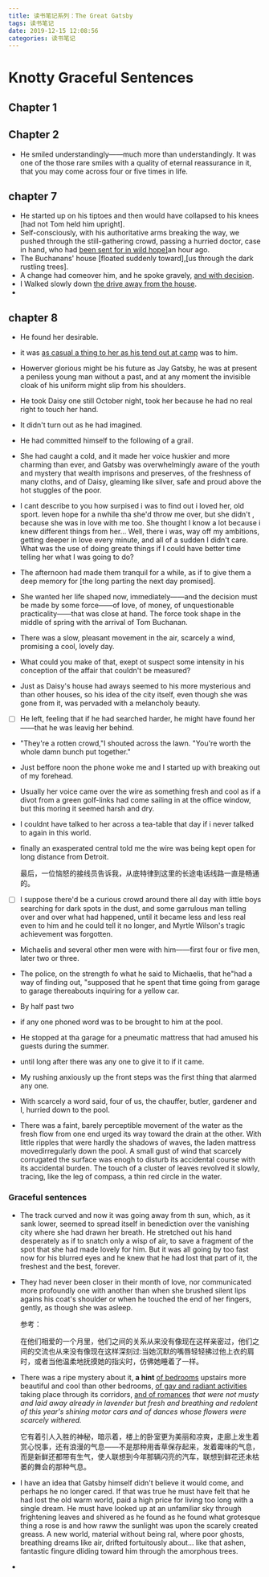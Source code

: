 ```yaml
---
title: 读书笔记系列：The Great Gatsby
tags: 读书笔记
date: 2019-12-15 12:08:56
categories: 读书笔记
---
```



# Knotty Graceful Sentences
## Chapter 1
## Chapter 2
* He smiled understandingly——much more than understandingly. It was one of the those rare smiles with a quality of eternal reassurance in it,
that you may come across four or five times in life.

## chapter 7 

* He started up on his tiptoes and then would have collapsed to his knees [had not Tom held him upright].
* Self-consciously, with his authoritative arms breaking the way, we pushed through the still-gathering crowd, passing a hurried doctor, case in hand, who had <u>been sent for in wild hope]</u>an hour ago.
* The Buchanans' house [floated suddenly toward],[us through the dark rustling trees].
* A change had comeover him, and he spoke gravely, <u>and with decision</u>.
* I Walked slowly down <u>the drive away from the house</u>.
* ​    

## chapter 8

- He found her desirable.

- it was <u>as casual a thing to her as his tend out at camp</u> was to him.

- Howerver glorious might be his future as Jay Gatsby, he was at present a peniless young man without a past, and at any moment the invisible cloak of his uniform might slip from his shoulders.

- He took Daisy one still October night, took her because he had no real right to touch her hand.

- It didn't turn out as he had imagined.

- He had committed himself to the following of a grail.

- She had caught a cold, and it made her voice huskier and more charming than ever, and Gatsby was overwhelmingly aware of the youth and mystery that wealth imprisons and preserves, of the freshness of many cloths, and of Daisy, gleaming like silver, safe and proud above the hot stuggles of the poor.

- I cant describe to you how surpised i was to find out i loved her, old sport. Ieven hope for a nwhile tha she'd throw me over, but she  didn't , because she was in love with me too. She thought I know a lot because i knew different things from her... Well, there i was, way off my ambitions, getting deeper in love every minute, and all of a sudden I didn't care. What was the use of doing greate things if I could have better time telling her what I was going to do?

- The afternoon had made them tranquil for a while, as if to give them a deep memory for [the long parting the next day promised].

- She wanted her life shaped now, immediately——and the decision must be made by some force——of love, of money, of unquestionable practicality——that was close at hand. The force took shape in the middle of spring with the arrival of Tom Buchanan.

- There was a slow, pleasant movement in the air, scarcely a wind, promising a cool, lovely day.

- What could you make of that, exept ot suspect some intensity in his conception of the affair that couldn't be measured?

- Just as Daisy's house had aways seemed to his more mysterious and than other houses, so his idea of the city itself, even though she was gone from it, was pervaded with a melancholy beauty.

- [ ] He left, feeling that if he had searched harder, he might have found her——that he was leavig her behind.

- "They're a rotten crowd,"I shouted across the lawn. "You're worth the whole damn bunch put together."

- Just beffore noon the phone woke me and I started up with breaking out of my forehead.

- Usually her voice came over the wire as something fresh and cool  as if a divot from a green golf-links had come sailing in at the office window, but this moring it seemed harsh and dry.

- I couldnt have talked to her across a tea-table that day if i never talked to again in this world.

- finally an exasperated central told me the wire was being kept open for long distance from Detroit.

  最后，一位恼怒的接线员告诉我，从底特律到这里的长途电话线路一直是畅通的。

- [ ] I suppose there'd be a curious crowd around there all day with little boys searching for dark spots in the dust, and some garrulous man telling over and over what had happened, until it became less and less real even to him and he could tell it no longer, and Myrtle Wilson's tragic achievement was forgotten.

- Michaelis and several other men were with him——first four or five men, later two or three.

- The police, on the strength fo what he said to Michaelis, that he"had a way of finding out, "supposed that he spent that time going from garage to garage thereabouts inquiring for a yellow car.

- By half past two

- if any one phoned word was to be brought to him at the pool.

- He stopped at tha garage for a pneumatic mattress that had amused his guests during the summer.

- until long after there was any one to give it to if it came.

- My rushing anxiously up the front steps was the first thing that alarmed any one.

- With scarcely a word said, four of us, the chauffer, butler, gardener and I, hurried down to the pool.

- There was a faint, barely perceptible movement of the water as the fresh flow from one end urged its way toward the drain at the other. With little ripples that were hardly the shadows of waves, the laden mattress movedirregularly down the pool. A small gust of wind that scarcely corrugated the surface was enogh to disturb its accidental course with its accidental burden. The touch of a cluster of leaves revolved it slowly, tracing, like the leg of compass, a thin red circle in the water.

### Graceful sentences

- The track curved and now it was going away from th sun, which, as it sank lower, seemed to spread itself in benediction over the vanishing city where she had drawn her breath. He stretched out his hand desperately as if to snatch only a wisp of air, to save a fragment of the spot that she had made lovely for him. But it was all going by too fast now for his blurred eyes and he knew that he had lost that part of it, the freshest and the best, forever.

- They had never been closer in their month of love, nor communicated more profoundly one with another than when she brushed silent lips agains his coat's shoulder or when he touched the end of her fingers, gently, as though she was asleep.

  参考：

  在他们相爱的一个月里，他们之间的关系从来没有像现在这样亲密过，他们之间的交流也从来没有像现在这样深刻过:当她沉默的嘴唇轻轻拂过他上衣的肩时，或者当他温柔地抚摸她的指尖时，仿佛她睡着了一样。

- There was a ripe mystery about it, **a hint** <u>of bedrooms</u> upstairs more beautiful and cool than other bedrooms, <u>of gay and radiant activities</u> taking place through its corridors, <u>and of romances</u> *that were not musty and laid away already in lavender but fresh and breathing and redolent of this year's shining motor cars and of dances whose flowers were scarcely withered.*

  它有着引人入胜的神秘，暗示着，楼上的卧室更为美丽和凉爽，走廊上发生着赏心悦事，还有浪漫的气息——不是那种用香草保存起来，发着霉味的气息，而是新鲜还都带有生气，使人联想到今年那辆闪亮的汽车，联想到鲜花还未枯萎的舞会的那种气息。

- I have an idea that Gatsby himself didn't believe it would come, and perhaps he no longer cared. If that was true he must have felt that he had lost the old warm world, paid a high price for living too long with a single dream. He must have looked up at an unfamiliar sky through frightening leaves and shivered as he found as he found what grotesque thing a rose is and how raww the sunlight was upon the scarely created greass. A new world, material without being ral, where poor ghosts, breathing dreams like air, drifted fortuitously about... like that ashen, fantastic fingure dliding toward him through the amorphous trees.

- 